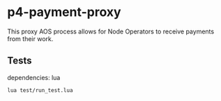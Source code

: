 # p4-payment-proxy

This proxy AOS process allows for Node Operators to receive payments from their work.

## Tests

dependencies: lua

```
lua test/run_test.lua
```


